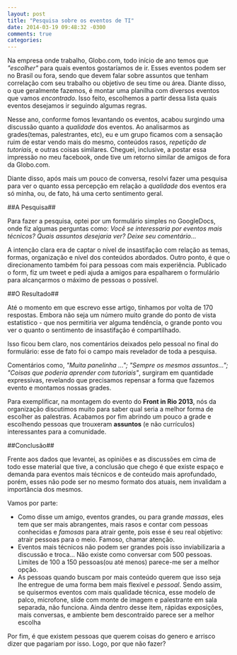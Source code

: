 ```yaml
---
layout: post
title: "Pesquisa sobre os eventos de TI"
date: 2014-03-19 09:48:32 -0300
comments: true
categories:
---
```


Na empresa onde trabalho, Globo.com, todo início de ano temos que *"escolher"* para quais eventos gostaríamos de ir. Esses eventos podem ser no Brasil ou fora, sendo que devem falar sobre assuntos que tenham correlação com seu trabalho ou objetivo de seu time ou área. Diante disso, o que geralmente fazemos, é montar uma planilha com diversos eventos que vamos *encontrado*. Isso feito, escolhemos a partir dessa lista quais eventos desejamos ir seguindo algumas regras.

Nesse ano, conforme fomos levantando os eventos, acabou surgindo uma discussão quanto a *qualidade* dos eventos. Ao analisarmos as grades(temas, palestrantes, etc), eu e um grupo ficamos com a sensação ruim de estar vendo mais do mesmo, conteúdos rasos, *repetição de tutoriais*, e outras coisas similares.  Cheguei, inclusive, a postar essa impressão no meu facebook, onde tive um retorno similar de amigos de fora da Globo.com.

Diante disso, após mais um pouco de conversa, resolvi fazer uma pesquisa para ver o quanto essa percepção em relação a *qualidade* dos eventos era só minha, ou, de fato, há uma certo sentimento geral.

##A Pesquisa##

Para fazer a pesquisa, optei por um formulário simples no GoogleDocs, onde fiz algumas perguntas como: *Você se interessaria por eventos mais técnicos? Quais assuntos desejaria ver? Deixe seu comentário...*

A intenção clara era de captar o nível de insastifação com relação as temas, formas, organização e nível dos conteúdos abordados. Outro ponto, é que o direcionamento também foi para pessoas com mais experiência.
Publicado o form, fiz um tweet e pedi ajuda a amigos para espalharem o formulário para alcançarmos o máximo de pessoas o possível.

##O Resultado##

Até o momento em que escrevo esse artigo, tinhamos por volta de 170 respostas. Embora não seja um número muito grande do ponto de vista estatistico - que nos permitiria ver alguma tendência, o grande ponto vou ver o quanto o sentimento de insastifação é compartilhado.

Isso ficou bem claro, nos comentários deixados pelo pessoal no final do formulário: esse de fato foi o campo mais revelador de toda a pesquisa.

Comentários como, *"Muita panelinha ..."; "Sempre os mesmos assuntos..."; "Coisas que poderia aprender com tutoriais"*, surgiram em quantidade expressivas, revelando que precisamos repensar a forma que fazemos evento e montamos nossas grades.

Para exemplificar, na montagem do evento do __Front in Rio 2013__, nós da organização discutimos muito para saber qual seria a melhor forma de escolher as palestras. Acabamos por fim abrindo um pouco a grade e escolhendo pessoas que trouxeram __assuntos__ (e não currículos) interessantes para a comunidade.

##Conclusão##

Frente aos dados que levantei, as opiniões e as discussões em cima de todo esse material que tive, a conclusão que chego é que existe espaço e demanda para eventos mais técnicos e de conteúdo mais aprofundado, porém, esses não pode ser no mesmo formato dos atuais, nem invalidam a importância dos mesmos.

Vamos por parte:

 - Como disse um amigo, eventos grandes, ou para grande *massas*, eles tem que ser mais abrangentes, mais rasos e contar com pessoas conhecidas e *famosas* para atrair gente, pois esse é seu real objetivo: atrair pessoas para o meio. Famoso, chamar atenção.
 - Eventos mais técnicos não podem ser grandes pois isso inviabilizaria a discussão e troca... Não existe como conversar com 500 pessoas. Limites de 100 a 150 pessoas(ou até menos) parece-me ser a melhor opção.
 - As pessoas quando buscam por mais conteúdo querem que isso seja lhe entregue de uma forma bem mais flexível e *pessoal*.  Sendo assim, se quisermos eventos com mais qualidade técnica, esse modelo de palco, microfone, slide com monte de imagem e palestrante em sala separada, não funciona. Ainda dentro desse item, rápidas exposições, mais conversas, e ambiente bem descontraído parece ser a melhor escolha

 Por fim, é que existem pessoas que querem coisas do genero e arrisco dizer que pagariam por isso.  Logo, por que não fazer?

